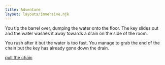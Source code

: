 ```yaml
---
title: Adventure
layout: layouts/immersive.njk
---
```


You tip the barrel over, dumping the water onto the floor. The key slides out and the water washes it away towards a drain on the side of the room.

You rush after it but the water is too fast. You manage to grab the end of the chain but the key has already gone down the drain.

[pull the chain](/adventure/room3/pull)
